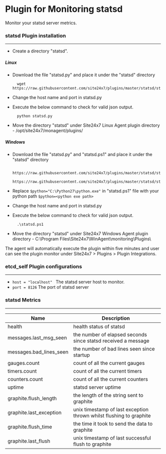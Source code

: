 # Plugin for Monitoring statsd

Monitor your statsd server metrics.

### statsd Plugin installation
---

- Create a directory "statsd".

##### Linux 

- Download the file "statsd.py" and place it under the "statsd" directory

		wget https://raw.githubusercontent.com/site24x7/plugins/master/statsd/statsd.py

- Change the host name and port in statsd.py

- Execute the below command to check for valid json output.

		python statsd.py
		
- Move the directory "statsd" under Site24x7 Linux Agent plugin directory - /opt/site24x7/monagent/plugins/

##### Windows
 
- Download the file "statsd.py" and "statsd.ps1" and place it under the "statsd" directory

		https://raw.githubusercontent.com/site24x7/plugins/master/statsd/statsd.py
		https://raw.githubusercontent.com/site24x7/plugins/master/statsd/statsd.ps1

- Replace `$python="C:\Python27\python.exe"` in "statsd.ps1" file with your python path `$python=<python exe path>`

- Change the host name and port in statsd.py

- Execute the below command to check for valid json output.

		.\statsd.ps1

- Move the directory "statsd" under Site24x7 Windows Agent plugin directory - C:\Program Files\Site24x7\WinAgent\monitoring\Plugins\

The agent will automatically execute the plugin within five minutes and user can see the plugin monitor under Site24x7 > Plugins > Plugin Integrations.

### etcd_self Plugin configurations
---

- `host = "localhost" `  The statsd server host to monitor.
- `port = 8126` The port of statsd server

### statsd Metrics
---

Name		            	| Description
---         		   	 	|   ---
health						| health status of statsd
messages.last_msg_seen		| the number of elapsed seconds since statsd received a message
messages.bad_lines_seen		| the number of bad lines seen since startup
gauges.count			 	| count of all the current gauges
timers.count				| count of all the current timers
counters.count				| count of all the current counters
uptime			    		| statsd server uptime
graphite.flush_length		| the length of the string sent to graphite
graphite.last_exception		| unix timestamp of last exception thrown whilst flushing to graphite
graphite.flush_time			| the time it took to send the data to graphite
graphite.last_flush			| unix timestamp of last successful flush to graphite
